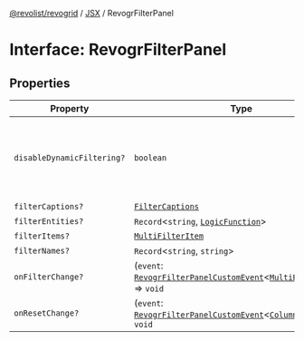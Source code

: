 [@revolist/revogrid](README.md) / [JSX](Namespace.JSX.md) / RevogrFilterPanel

# Interface: RevogrFilterPanel

## Properties

| Property | Type | Description | Defined in |
| ------ | ------ | ------ | ------ |
| `disableDynamicFiltering?` | `boolean` | Disables dynamic filtering. A way to apply filters on Save only | [src/components.d.ts:1762](https://github.com/revolist/revogrid/blob/65763a3c3cbba79c84cbcd4109976d8fec48b078/src/components.d.ts#L1762) |
| `filterCaptions?` | [`FilterCaptions`](TypeAlias.FilterCaptions.md) | - | [src/components.d.ts:1763](https://github.com/revolist/revogrid/blob/65763a3c3cbba79c84cbcd4109976d8fec48b078/src/components.d.ts#L1763) |
| `filterEntities?` | `Record`\<`string`, [`LogicFunction`](TypeAlias.LogicFunction.md)\> | - | [src/components.d.ts:1764](https://github.com/revolist/revogrid/blob/65763a3c3cbba79c84cbcd4109976d8fec48b078/src/components.d.ts#L1764) |
| `filterItems?` | [`MultiFilterItem`](TypeAlias.MultiFilterItem.md) | - | [src/components.d.ts:1765](https://github.com/revolist/revogrid/blob/65763a3c3cbba79c84cbcd4109976d8fec48b078/src/components.d.ts#L1765) |
| `filterNames?` | `Record`\<`string`, `string`\> | - | [src/components.d.ts:1766](https://github.com/revolist/revogrid/blob/65763a3c3cbba79c84cbcd4109976d8fec48b078/src/components.d.ts#L1766) |
| `onFilterChange?` | (`event`: [`RevogrFilterPanelCustomEvent`](Interface.RevogrFilterPanelCustomEvent.md)\<[`MultiFilterItem`](TypeAlias.MultiFilterItem.md)\>) => `void` | - | [src/components.d.ts:1767](https://github.com/revolist/revogrid/blob/65763a3c3cbba79c84cbcd4109976d8fec48b078/src/components.d.ts#L1767) |
| `onResetChange?` | (`event`: [`RevogrFilterPanelCustomEvent`](Interface.RevogrFilterPanelCustomEvent.md)\<[`ColumnProp`](TypeAlias.ColumnProp.md)\>) => `void` | - | [src/components.d.ts:1768](https://github.com/revolist/revogrid/blob/65763a3c3cbba79c84cbcd4109976d8fec48b078/src/components.d.ts#L1768) |
